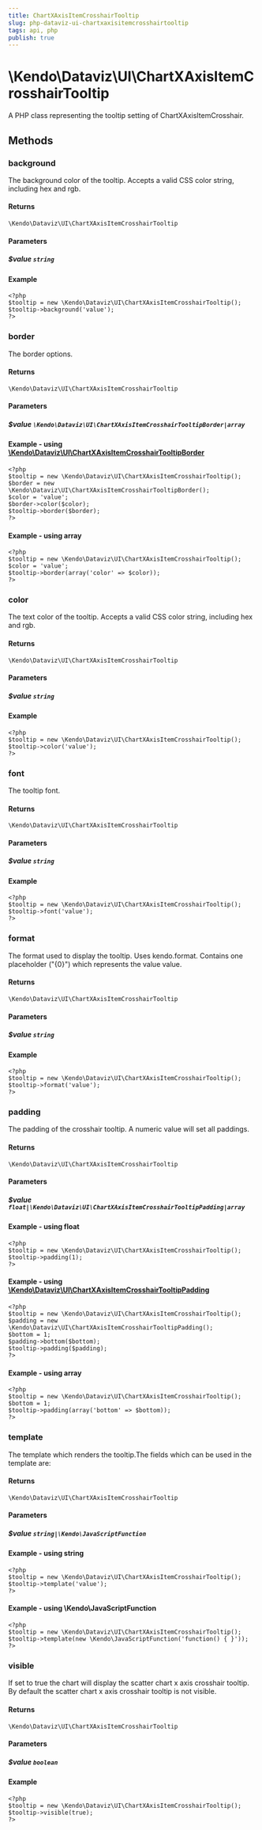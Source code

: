 ```yaml
---
title: ChartXAxisItemCrosshairTooltip
slug: php-dataviz-ui-chartxaxisitemcrosshairtooltip
tags: api, php
publish: true
---
```


# \Kendo\Dataviz\UI\ChartXAxisItemCrosshairTooltip

A PHP class representing the tooltip setting of ChartXAxisItemCrosshair.


## Methods

### background
The background color of the tooltip. Accepts a valid CSS color string, including hex and rgb.

#### Returns
`\Kendo\Dataviz\UI\ChartXAxisItemCrosshairTooltip`

#### Parameters

##### $value `string`



#### Example 
    <?php
    $tooltip = new \Kendo\Dataviz\UI\ChartXAxisItemCrosshairTooltip();
    $tooltip->background('value');
    ?>

### border

The border options.

#### Returns
`\Kendo\Dataviz\UI\ChartXAxisItemCrosshairTooltip`

#### Parameters

##### $value `\Kendo\Dataviz\UI\ChartXAxisItemCrosshairTooltipBorder|array`


#### Example - using [\Kendo\Dataviz\UI\ChartXAxisItemCrosshairTooltipBorder](/api/wrappers/php/Kendo/Dataviz/UI/ChartXAxisItemCrosshairTooltipBorder)
    <?php
    $tooltip = new \Kendo\Dataviz\UI\ChartXAxisItemCrosshairTooltip();
    $border = new \Kendo\Dataviz\UI\ChartXAxisItemCrosshairTooltipBorder();
    $color = 'value';
    $border->color($color);
    $tooltip->border($border);
    ?>

#### Example - using array

    <?php
    $tooltip = new \Kendo\Dataviz\UI\ChartXAxisItemCrosshairTooltip();
    $color = 'value';
    $tooltip->border(array('color' => $color));
    ?>

### color
The text color of the tooltip. Accepts a valid CSS color string, including hex and rgb.

#### Returns
`\Kendo\Dataviz\UI\ChartXAxisItemCrosshairTooltip`

#### Parameters

##### $value `string`



#### Example 
    <?php
    $tooltip = new \Kendo\Dataviz\UI\ChartXAxisItemCrosshairTooltip();
    $tooltip->color('value');
    ?>

### font
The tooltip font.

#### Returns
`\Kendo\Dataviz\UI\ChartXAxisItemCrosshairTooltip`

#### Parameters

##### $value `string`



#### Example 
    <?php
    $tooltip = new \Kendo\Dataviz\UI\ChartXAxisItemCrosshairTooltip();
    $tooltip->font('value');
    ?>

### format
The format used to display the tooltip. Uses kendo.format. Contains one placeholder ("{0}") which represents the value value.

#### Returns
`\Kendo\Dataviz\UI\ChartXAxisItemCrosshairTooltip`

#### Parameters

##### $value `string`



#### Example 
    <?php
    $tooltip = new \Kendo\Dataviz\UI\ChartXAxisItemCrosshairTooltip();
    $tooltip->format('value');
    ?>

### padding

The padding of the crosshair tooltip. A numeric value will set all paddings.

#### Returns
`\Kendo\Dataviz\UI\ChartXAxisItemCrosshairTooltip`

#### Parameters

##### $value `float|\Kendo\Dataviz\UI\ChartXAxisItemCrosshairTooltipPadding|array`




#### Example  - using float
    <?php
    $tooltip = new \Kendo\Dataviz\UI\ChartXAxisItemCrosshairTooltip();
    $tooltip->padding(1);
    ?>


#### Example - using [\Kendo\Dataviz\UI\ChartXAxisItemCrosshairTooltipPadding](/api/wrappers/php/Kendo/Dataviz/UI/ChartXAxisItemCrosshairTooltipPadding)
    <?php
    $tooltip = new \Kendo\Dataviz\UI\ChartXAxisItemCrosshairTooltip();
    $padding = new \Kendo\Dataviz\UI\ChartXAxisItemCrosshairTooltipPadding();
    $bottom = 1;
    $padding->bottom($bottom);
    $tooltip->padding($padding);
    ?>

#### Example - using array

    <?php
    $tooltip = new \Kendo\Dataviz\UI\ChartXAxisItemCrosshairTooltip();
    $bottom = 1;
    $tooltip->padding(array('bottom' => $bottom));
    ?>

### template
The template which renders the tooltip.The fields which can be used in the template are:

#### Returns
`\Kendo\Dataviz\UI\ChartXAxisItemCrosshairTooltip`

#### Parameters

##### $value `string|\Kendo\JavaScriptFunction`



#### Example  - using string
    <?php
    $tooltip = new \Kendo\Dataviz\UI\ChartXAxisItemCrosshairTooltip();
    $tooltip->template('value');
    ?>

#### Example  - using \Kendo\JavaScriptFunction
    <?php
    $tooltip = new \Kendo\Dataviz\UI\ChartXAxisItemCrosshairTooltip();
    $tooltip->template(new \Kendo\JavaScriptFunction('function() { }'));
    ?>

### visible
If set to true the chart will display the scatter chart x axis crosshair tooltip. By default the scatter chart x axis crosshair tooltip is not visible.

#### Returns
`\Kendo\Dataviz\UI\ChartXAxisItemCrosshairTooltip`

#### Parameters

##### $value `boolean`



#### Example 
    <?php
    $tooltip = new \Kendo\Dataviz\UI\ChartXAxisItemCrosshairTooltip();
    $tooltip->visible(true);
    ?>

 

